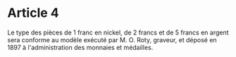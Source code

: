# Article 4

Le type des pièces de 1 franc en nickel, de 2 francs et de 5 francs en argent sera conforme au modèle exécuté par M. O. Roty, graveur, et déposé en 1897 à l'administration des monnaies et médailles.
